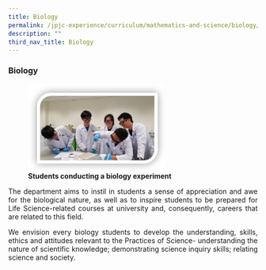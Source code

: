 ```yaml
---
title: Biology
permalink: /jpjc-experience/curriculum/mathematics-and-science/biology/
description: ""
third_nav_title: Biology
---
```


### **Biology**
<div align=justify>
<figure>
<img src="/images/BioExperiment.jpg" 
     style="width:65%">
<figcaption><strong>Students conducting a biology experiment</strong></figcaption>
</figure>
<p>
The department aims to instil in students a sense of appreciation and awe for the biological nature, as well as to inspire students to be prepared for Life Science-related courses at university and, consequently, careers that are related to this field.</p>
<p>
We envision every biology students to develop the understanding, skills, ethics and attitudes relevant to the Practices of Science- understanding the nature of scientific knowledge; demonstrating science inquiry skills; relating science and society.</p>
</div>